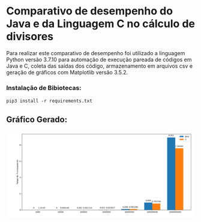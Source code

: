 
# Comparativo de desempenho do Java e da Linguagem C no cálculo de divisores
Para realizar este comparativo de desempenho foi utilizado a linguagem Python versão
3.7.10 para automação de execução pareada de códigos em Java e C, coleta das saídas dos
código, armazenamento em arquivos csv e geração de gráficos com Matplotlib versão
3.5.2.


### Instalação de Bibiotecas:
```
pip3 install -r requirements.txt 
```

## Gráfico Gerado:

![Gráfico](./grafico_gerado.png)
